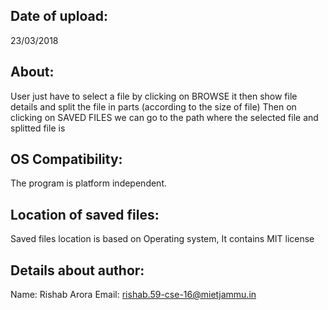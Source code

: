 Date of upload:
---------------
23/03/2018


About:
-------
User just have to select a file by clicking on BROWSE
it then show file details and split the file in parts (according to the size of file)
Then on clicking on SAVED FILES we can go to the path where the selected file and splitted file is


OS Compatibility:
-----------
The program is platform independent.


Location of saved files:
------
Saved files location is based on Operating system, It contains MIT license


Details about author:
-------
Name: Rishab Arora
Email: rishab.59-cse-16@mietjammu.in
